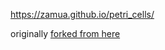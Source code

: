 https://zamua.github.io/petri_cells/

originally [forked from here](https://github.com/SeanHollen/petri_cells)
